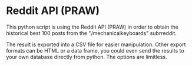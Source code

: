 # Reddit API (PRAW)

This python script is using the Reddit API (PRAW) in order to obtain the historical best 100 posts from the "/mechanicalkeyboards" subrreddit.

The result is exported into a CSV file for easier manipulation. Other export formats can be HTML or a data frame, you could even send the results to your own database directly from python. The options are limitless. 
